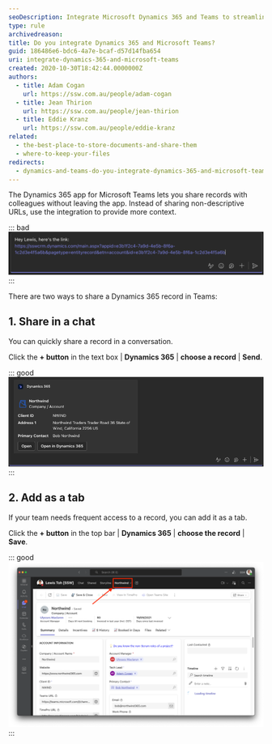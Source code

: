 ```yaml
---
seoDescription: Integrate Microsoft Dynamics 365 and Teams to streamline communication and collaboration across your organization.
type: rule
archivedreason:
title: Do you integrate Dynamics 365 and Microsoft Teams?
guid: 186486e6-bdc6-4a7e-bcaf-d57d14fba654
uri: integrate-dynamics-365-and-microsoft-teams
created: 2020-10-30T18:42:44.0000000Z
authors:
  - title: Adam Cogan
    url: https://ssw.com.au/people/adam-cogan
  - title: Jean Thirion
    url: https://ssw.com.au/people/jean-thirion
  - title: Eddie Kranz
    url: https://ssw.com.au/people/eddie-kranz
related:
  - the-best-place-to-store-documents-and-share-them
  - where-to-keep-your-files
redirects:
  - dynamics-and-teams-do-you-integrate-dynamics-365-and-microsoft-teams
---
```


The Dynamics 365 app for Microsoft Teams lets you share records with colleagues without leaving the app. Instead of sharing non-descriptive URLs, use the integration to provide more context.

<!--endintro-->

::: bad
![Figure: Bad example - Do not just send a non-descriptive URL](bad-url.png)
:::

There are two ways to share a Dynamics 365 record in Teams:

## 1. Share in a chat

You can quickly share a record in a conversation.

Click the **+ button** in the text box | **Dynamics 365** | **choose a record** | **Send**.

::: good
![Figure: Good example - Dynamics records can be sent directly to chats](good-in-chat.png)
:::

## 2. Add as a tab

If your team needs frequent access to a record, you can add it as a tab.

Click the **+ button** in the top bar | **Dynamics 365** | **choose the record** | **Save**.

::: good
![Figure: Good example - A Dynamics 365 record pinned as a tab for easy access](good-in-tab.png)
:::
